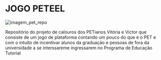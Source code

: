 # JOGO PETEEL
![imagem_pet_repo](https://user-images.githubusercontent.com/71520316/94461500-987a4380-0190-11eb-9a1c-7bf6a4420df0.png)

Repositório do projeto de calouros dos PETianos Vitória e Victor que consiste de um jogo de plataforma contando um pouco do que é o PET e com o intuito de incentivar alunos da graduação e pessoas de fora da universidade a se interssareme ingressarem no Programa de Educação Tutorial
